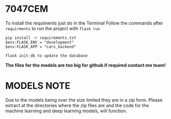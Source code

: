 # 7047CEM
To install the requiments just do in the Terminal
Follow the commands after `requirments` to run the project with 
`flask run`
```
pip install -r requirements.txt
$env:FLASK_ENV = "development" 
$env:FLASK_APP = "cars_backend"

flask init-db to update the database
```
**The files for the models are too big for github if required contact me team!**

# MODELS NOTE
Due to the models being over the size limited they are in a zip form. Please extract at the directories where the zip files are and the code for the machine learning and deep learning models, will function.
